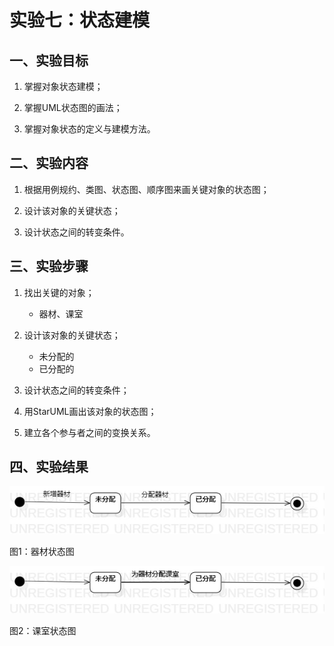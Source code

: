 # 实验七：状态建模

## 一、实验目标

1. 掌握对象状态建模；

2. 掌握UML状态图的画法；

3. 掌握对象状态的定义与建模方法。 

## 二、实验内容

1. 根据用例规约、类图、状态图、顺序图来画关键对象的状态图；

2. 设计该对象的关键状态；

3. 设计状态之间的转变条件。

## 三、实验步骤

1. 找出关键的对象；
   - 器材、课室
   
2. 设计该对象的关键状态；
   - 未分配的
   - 已分配的
   
3. 设计状态之间的转变条件；

4. 用StarUML画出该对象的状态图；

5. 建立各个参与者之间的变换关系。

## 四、实验结果

![器材状态图](./model7_1.jpg)  

图1：器材状态图

![课室状态图](./model7_2.jpg)  

图2：课室状态图